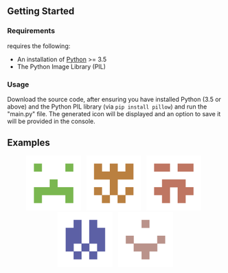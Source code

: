 ## Getting Started
### Requirements
requires the following:
* An installation of [Python](https://www.python.org/downloads/) >= 3.5
* The Python Image Library (PIL)
### Usage
Download the source code, after ensuring you have installed Python (3.5 or above) and the Python PIL library (via  `pip install pillow`) and run the "main.py" file. The generated icon will be displayed and an option to save it will be provided in the console.

## Examples
<p align="center">
  <img src="./examples/1.png" alt="s1.png" width="128"/>&nbsp;&nbsp;
  <img src="./examples/2.png" alt="s2.png" width="128"/>&nbsp;&nbsp;
  <img src="./examples/3.png" alt="s3.png" width="128"/>&nbsp;&nbsp;
  <img src="./examples/4.png" alt="s4.png" width="128"/>&nbsp;&nbsp;
  <img src="./examples/5.png" alt="s5.png" width="128"/>
</p>
